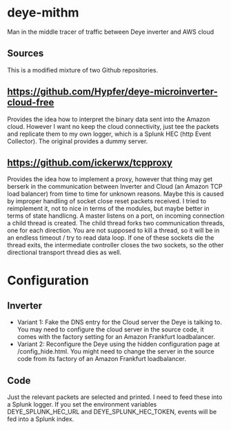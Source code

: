 # deye-mithm
Man in the middle tracer of traffic between Deye inverter and AWS cloud


## Sources

This is a modified mixture of two Github repositories.

## https://github.com/Hypfer/deye-microinverter-cloud-free

Provides the idea how to interpret the binary data sent into the Amazon cloud.
However I want no keep the cloud connectivity, just tee the packets and replicate them
to my own logger, which is a Splunk HEC (http Event Collector). The original provides a dummy server.

## https://github.com/ickerwx/tcpproxy

Provides the idea how to implement a proxy, however that thing may get berserk in the communication
between Inverter and Cloud (an Amazon TCP load balancer) from time to time for unknown reasons.
Maybe this is caused by improper handling of socket close reset packets received.
I tried to reimplement it, not to nice in terms of the modules, but maybe better in terms of state handlicng.
A master listens on a port, on incoming connection a child thread is created.
The child thread forks two communication threads, one for each direction.
You are not supposed to kill a thread, so it will be in an endless timeout / try to read data loop.
If one of these sockets die the thread exits, the intermediate controller closes the two sockets, so
the other directional transport thread dies as well.

# Configuration

## Inverter

 * Variant 1: Fake the DNS entry for the Cloud server the Deye is talking to. You may need to configure the
   cloud server in the source code, it comes with the factory setting for an Amazon Frankfurt loadbalancer. 
 * Variant 2: Reconfigure the Deye using the hidden configuration page at /config_hide.html. You might need to
   change the server in the source code from its factory of an Amazon Frankfurt loadbalancer.

## Code

Just the relevant packets are selected and printed. I need to feed these into a Splunk logger.
If you set the environment variables DEYE_SPLUNK_HEC_URL and DEYE_SPLUNK_HEC_TOKEN, events will be fed
into a Splunk index.
